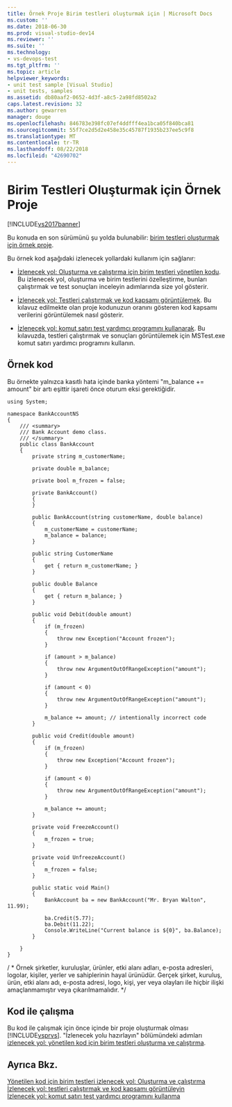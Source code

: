```yaml
---
title: Örnek Proje Birim testleri oluşturmak için | Microsoft Docs
ms.custom: ''
ms.date: 2018-06-30
ms.prod: visual-studio-dev14
ms.reviewer: ''
ms.suite: ''
ms.technology:
- vs-devops-test
ms.tgt_pltfrm: ''
ms.topic: article
helpviewer_keywords:
- unit test sample [Visual Studio]
- unit tests, samples
ms.assetid: db80aaf2-0652-4d3f-a8c5-2a98fd8502a2
caps.latest.revision: 32
ms.author: gewarren
manager: douge
ms.openlocfilehash: 846783e398fc07ef4ddfff4ea1bca05f840bca81
ms.sourcegitcommit: 55f7ce2d5d2e458e35c45787f1935b237ee5c9f8
ms.translationtype: MT
ms.contentlocale: tr-TR
ms.lasthandoff: 08/22/2018
ms.locfileid: "42690702"
---
```

# <a name="sample-project-for-creating-unit-tests"></a>Birim Testleri Oluşturmak için Örnek Proje
[!INCLUDE[vs2017banner](../includes/vs2017banner.md)]

Bu konuda en son sürümünü şu yolda bulunabilir: [birim testleri oluşturmak için örnek proje](https://docs.microsoft.com/visualstudio/test/sample-project-for-creating-unit-tests).  
  
Bu örnek kod aşağıdaki izlenecek yollardaki kullanım için sağlanır:  
  
-   [İzlenecek yol: Oluşturma ve çalıştırma için birim testleri yönetilen kodu](../test/walkthrough-creating-and-running-unit-tests-for-managed-code.md). Bu izlenecek yol, oluşturma ve birim testlerini özelleştirme, bunları çalıştırmak ve test sonuçları inceleyin adımlarında size yol gösterir.  
  
-   [İzlenecek yol: Testleri çalıştırmak ve kod kapsamı görüntülemek](http://msdn.microsoft.com/en-us/d4aab8e2-2140-4975-b4e3-41ef3fa944c8). Bu kılavuz edilmekte olan proje kodunuzun oranını gösteren kod kapsamı verilerini görüntülemek nasıl gösterir.  
  
-   [İzlenecek yol: komut satırı test yardımcı programını kullanarak](http://msdn.microsoft.com/library/52c11992-9e94-4067-a4b7-59f19d69d867). Bu kılavuzda, testleri çalıştırmak ve sonuçları görüntülemek için MSTest.exe komut satırı yardımcı programını kullanın.  
  
## <a name="sample-code"></a>Örnek kod  
 Bu örnekte yalnızca kasıtlı hata içinde banka yöntemi "m_balance += amount" bir artı eşittir işareti önce oturum eksi gerektiğidir.  
  
```  
using System;   
  
namespace BankAccountNS  
{  
    /// <summary>   
    /// Bank Account demo class.   
    /// </summary>   
    public class BankAccount  
    {  
        private string m_customerName;  
  
        private double m_balance;  
  
        private bool m_frozen = false;  
  
        private BankAccount()  
        {  
        }  
  
        public BankAccount(string customerName, double balance)  
        {  
            m_customerName = customerName;  
            m_balance = balance;  
        }  
  
        public string CustomerName  
        {  
            get { return m_customerName; }  
        }  
  
        public double Balance  
        {  
            get { return m_balance; }  
        }  
  
        public void Debit(double amount)  
        {  
            if (m_frozen)  
            {  
                throw new Exception("Account frozen");  
            }  
  
            if (amount > m_balance)  
            {  
                throw new ArgumentOutOfRangeException("amount");  
            }  
  
            if (amount < 0)  
            {  
                throw new ArgumentOutOfRangeException("amount");  
            }  
  
            m_balance += amount; // intentionally incorrect code  
        }  
  
        public void Credit(double amount)  
        {  
            if (m_frozen)  
            {  
                throw new Exception("Account frozen");  
            }  
  
            if (amount < 0)  
            {  
                throw new ArgumentOutOfRangeException("amount");  
            }  
  
            m_balance += amount;  
        }  
  
        private void FreezeAccount()  
        {  
            m_frozen = true;  
        }  
  
        private void UnfreezeAccount()  
        {  
            m_frozen = false;  
        }  
  
        public static void Main()  
        {  
            BankAccount ba = new BankAccount("Mr. Bryan Walton", 11.99);   
  
            ba.Credit(5.77);  
            ba.Debit(11.22);  
            Console.WriteLine("Current balance is ${0}", ba.Balance);  
        }  
  
    }  
}  
```  
  
 / * Örnek şirketler, kuruluşlar, ürünler, etki alanı adları, e-posta adresleri, logolar, kişiler, yerler ve sahiplerinin hayal ürünüdür.  Gerçek şirket, kuruluş, ürün, etki alanı adı, e-posta adresi, logo, kişi, yer veya olayları ile hiçbir ilişki amaçlanmamıştır veya çıkarılmamalıdır. \*/  
  
## <a name="working-with-the-code"></a>Kod ile çalışma  
 Bu kod ile çalışmak için önce içinde bir proje oluşturmak olması [!INCLUDE[vsprvs](../includes/vsprvs-md.md)]. "İzlenecek yolu hazırlayın" bölümündeki adımları [izlenecek yol: yönetilen kod için birim testleri oluşturma ve çalıştırma](../test/walkthrough-creating-and-running-unit-tests-for-managed-code.md).  
  
## <a name="see-also"></a>Ayrıca Bkz.  
 [Yönetilen kod için birim testleri izlenecek yol: Oluşturma ve çalıştırma](../test/walkthrough-creating-and-running-unit-tests-for-managed-code.md)   
 [İzlenecek yol: testleri çalıştırmak ve kod kapsamı görüntüleyin](http://msdn.microsoft.com/en-us/d4aab8e2-2140-4975-b4e3-41ef3fa944c8)   
 [İzlenecek yol: komut satırı test yardımcı programını kullanma](http://msdn.microsoft.com/library/52c11992-9e94-4067-a4b7-59f19d69d867)



